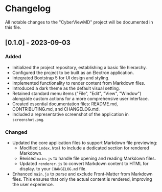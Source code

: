 # Changelog

All notable changes to the "CyberViewMD" project will be documented in this file.

## [0.1.0] - 2023-09-03
### Added
- Initialized the project repository, establishing a basic file hierarchy.
- Configured the project to be built as an Electron application.
- Integrated Bootstrap 5 for UI design and styling.
- Implemented functionality to render content from Markdown files.
- Introduced a dark theme as the default visual setting.
- Retained standard menu items ("File", "Edit", "View", "Window") alongside custom actions for a more comprehensive user interface.
- Created essential documentation files: README.md, CONTRIBUTING.md, and CHANGELOG.md.
- Included a representative screenshot of the application in `screenshot.png`.

### Changed
- Updated the core application files to support Markdown file previewing:
  - Modified `index.html` to include a dedicated section for rendered Markdown.
  - Revised `main.js` to handle file opening and reading Markdown files.
  - Updated `renderer.js` to convert Markdown content to HTML for display.
 to your `CHANGELOG.md` file.
- Enhanced `main.js` to parse and exclude Front-Matter from Markdown files. This ensures that only the actual content is rendered, improving the user experience.

